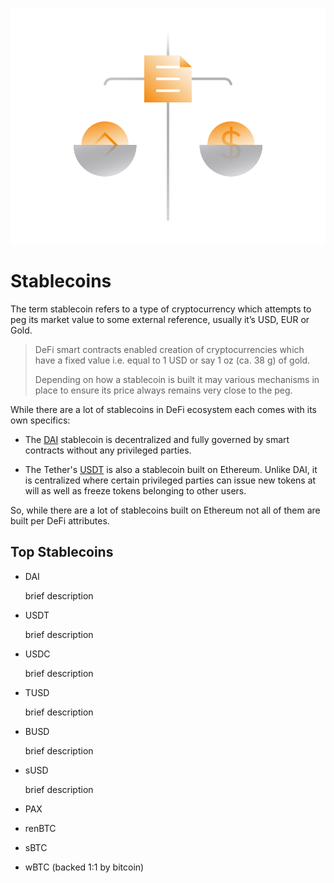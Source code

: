 ![](images/defi2-stablecoins-l.png)

# Stablecoins

The term stablecoin refers to a type of cryptocurrency which attempts to peg its market value to some external reference, usually it’s USD, EUR or Gold.

> DeFi smart contracts enabled creation of cryptocurrencies which have a fixed value i.e. equal to 1 USD or say 1 oz (ca. 38 g) of gold. 
>
> Depending on how a stablecoin is built it may various mechanisms in place to ensure its price always remains very close to the peg. 

While there are a lot of stablecoins in DeFi ecosystem each comes with its own specifics:

- The [DAI](/guides/token_guides/makerdao.md) stablecoin is decentralized and fully governed by smart contracts without any privileged parties.

- The Tether's [USDT](/guides/token_guides/tether.md) is also a stablecoin built on Ethereum. Unlike DAI, it is centralized where certain privileged parties can issue new tokens at will as well as freeze tokens belonging to other users.

So, while there are a lot of stablecoins built on Ethereum not all of them are built per DeFi attributes.

## Top Stablecoins

- DAI

    brief description
    
- USDT

    brief description
        
- USDC

     brief description
        
- TUSD

    brief description
    
- BUSD

    brief description
    
- sUSD

    brief description
    
- PAX
- renBTC
- sBTC
- wBTC (backed 1:1 by bitcoin)
